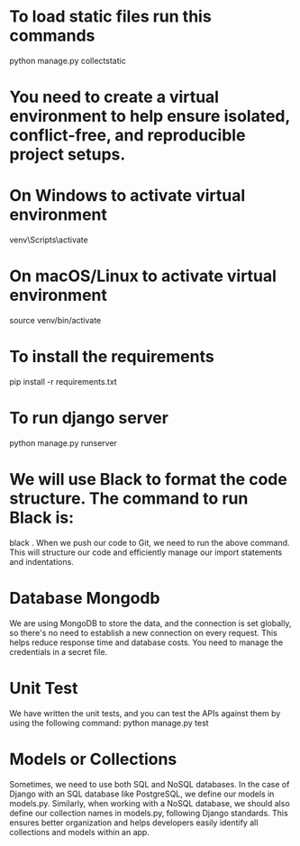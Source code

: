 # To load static files run this commands
python manage.py collectstatic


# You need to create a virtual environment to help ensure isolated, conflict-free, and reproducible project setups.


# On Windows to activate virtual environment
venv\Scripts\activate


# On macOS/Linux to activate virtual environment
source venv/bin/activate


# To install the requirements
pip install -r requirements.txt


# To run django server
python manage.py runserver


# We will use Black to format the code structure. The command to run Black is:
black .
When we push our code to Git, we need to run the above command. This will structure our code and efficiently manage our import statements and indentations.

# Database Mongodb
We are using MongoDB to store the data, and the connection is set globally, so there's no need to establish a new connection on every request. This helps reduce response time and database costs. You need to manage the credentials in a secret file.


# Unit Test
We have written the unit tests, and you can test the APIs against them by using the following command:
python manage.py test


# Models or Collections
Sometimes, we need to use both SQL and NoSQL databases. In the case of Django with an SQL database like PostgreSQL, we define our models in models.py. Similarly, when working with a NoSQL database, we should also define our collection names in models.py, following Django standards. This ensures better organization and helps developers easily identify all collections and models within an app.